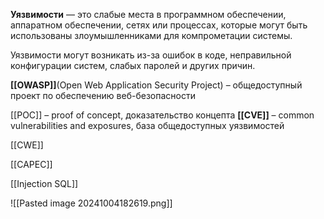 **Уязвимости** — это слабые места в программном обеспечении, аппаратном обеспечении, сетях или процессах, которые могут быть использованы злоумышленниками для компрометации системы.

Уязвимости могут возникать из-за ошибок в коде, неправильной конфигурации систем, слабых паролей и других причин.

**[[OWASP]]**(Open Web Application Security Project) – общедоступный проект по обеспечению веб-безопасности

[[POC]] – proof of concept, доказательство концепта **[[CVE]]** – common vulnerabilities and exposures, база общедоступных уязвимостей

[[CWE]]

[[CAPEC]]

[[Injection SQL]]

![[Pasted image 20241004182619.png]]
